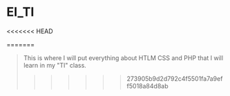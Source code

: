 # EI_TI

<<<<<<< HEAD
>
=======
>This is where I will put everything about HTLM CSS and PHP that I will learn in my "TI" class.
>>>>>>> 273905b9d2d792c4f5501fa7a9eff5018a84d8ab
